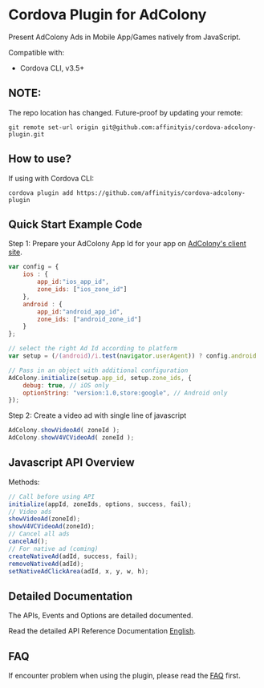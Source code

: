 # Cordova Plugin for AdColony #

Present AdColony Ads in Mobile App/Games natively from JavaScript.

Compatible with:

* Cordova CLI, v3.5+

## NOTE: ##

The repo location has changed.  Future-proof by updating your remote:
```
git remote set-url origin git@github.com:affinityis/cordova-adcolony-plugin.git
```

## How to use? ##

If using with Cordova CLI:
```
cordova plugin add https://github.com/affinityis/cordova-adcolony-plugin
```

## Quick Start Example Code ##

Step 1: Prepare your AdColony App Id for your app on [AdColony's client site](https://clients.adcolony.com/login).

```javascript
var config = {
	ios : {
		app_id:"ios_app_id",
		zone_ids: ["ios_zone_id"]
	},
	android : {
		app_id:"android_app_id",
		zone_ids: ["android_zone_id"]
	}
};

// select the right Ad Id according to platform
var setup = (/(android)/i.test(navigator.userAgent)) ? config.android : config.ios;

// Pass in an object with additional configuration
AdColony.initialize(setup.app_id, setup.zone_ids, {
	debug: true, // iOS only
	optionString: "version:1.0,store:google", // Android only
});
```

Step 2: Create a video ad with single line of javascript

```javascript
AdColony.showVideoAd( zoneId );
AdColony.showV4VCVideoAd( zoneId );
```

## Javascript API Overview ##

Methods:
```javascript
// Call before using API
initialize(appId, zoneIds, options, success, fail);
// Video ads
showVideoAd(zoneId);
showV4VCVideoAd(zoneId);
// Cancel all ads
cancelAd();
// For native ad (coming)
createNativeAd(adId, success, fail);
removeNativeAd(adId);
setNativeAdClickArea(adId, x, y, w, h);
```

## Detailed Documentation ##

The APIs, Events and Options are detailed documented.

Read the detailed API Reference Documentation [English](https://github.com/affinityis/cordova-adcolony-plugin/wiki).

## FAQ ##

If encounter problem when using the plugin, please read the [FAQ](https://github.com/affinityis/cordova-adcolony-plugin/wiki/FAQ) first.
